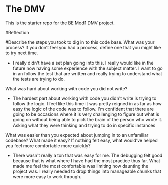 # The DMV

This is the starter repo for the BE Mod1 DMV project.

#Reflection

#Describe the steps you took to dig in to this code base. What was your process? If you don’t feel you had a process, define one that you might like to try next time.
- I really didn't have a set plan going into this. I really would like in the future now having some experience with the subject matter. I want to go in an follow the test that are written and really trying to understand what the tests are trying to do. 

What was hard about working with code you did not write?
- The hardest part about working with code you didn't write is trying to follow the logic. I feel like this time it was pretty reigned in as far as how easy the logic of the code was to follow. I'm confident that there are going to be occasions where it is very challenging to figure out what is going on without being able to pick the brain of the person who wrote it. Asking what they were thinking and trying to do in specific instances

What was easier than you expected about jumping in to an unfamiliar codebase? What made it easy? If nothing felt easy, what would’ve helped you feel more comfortable more quickly?
- There wasn't really a ton that was easy for me. The debugging felt good because that is what where I have had the most practice thus far. What made me feel the most confortable was limiting how daunting the project was. I really needed to drop things into manageable chunks that were more easy to work through.